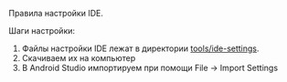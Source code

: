 Правила настройки IDE. 

Шаги настройки:
1. Файлы настройки IDE лежат в директории [tools/ide-settings](../tools/ide-settings/). 
2. Скачиваем их на компьютер
3. В Android Studio импортируем при помощи File -> Import Settings